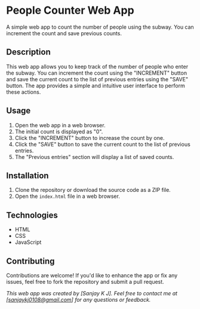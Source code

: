 # People Counter Web App

A simple web app to count the number of people using the subway. You can increment the count and save previous counts.

## Description

This web app allows you to keep track of the number of people who enter the subway. You can increment the count using the "INCREMENT" button and save the current count to the list of previous entries using the "SAVE" button. The app provides a simple and intuitive user interface to perform these actions.


## Usage

1. Open the web app in a web browser.
2. The initial count is displayed as "0".
3. Click the "INCREMENT" button to increase the count by one.
4. Click the "SAVE" button to save the current count to the list of previous entries.
5. The "Previous entries" section will display a list of saved counts.

## Installation

1. Clone the repository or download the source code as a ZIP file.
2. Open the `index.html` file in a web browser.

## Technologies

- HTML
- CSS
- JavaScript

## Contributing

Contributions are welcome! If you'd like to enhance the app or fix any issues, feel free to fork the repository and submit a pull request.


*This web app was created by [Sanjay K J]. Feel free to contact me at [sanjaykj0108@gmail.com] for any questions or feedback.*
